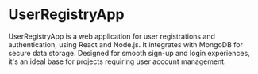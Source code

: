 # UserRegistryApp
 UserRegistryApp is a web application for user registrations and authentication, using React and Node.js. It integrates with MongoDB for secure data storage. Designed for smooth sign-up and login experiences, it's an ideal base for projects requiring user account management.
